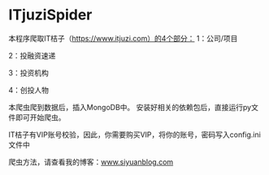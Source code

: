 # ITjuziSpider本程序爬取IT桔子（https://www.itjuzi.com）的4个部分：1：公司/项目2：投融资速递3：投资机构4：创投人物本爬虫爬到数据后，插入MongoDB中。安装好相关的依赖包后，直接运行py文件即可开始爬虫。IT桔子有VIP账号校验，因此，你需要购买VIP，将你的账号，密码写入config.ini文件中爬虫方法，请查看我的博客：www.siyuanblog.com